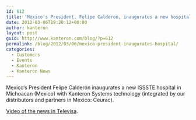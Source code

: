 ```yaml
---
id: 612
title: 'Mexico‘s President, Felipe Calderon, inaugurates a new hospital with Kanteron Systems technology'
date: 2012-03-06T19:20:12+00:00
author: kanteron
layout: post
guid: http://www.kanteron.com/blog/?p=612
permalink: /blog/2012/03/06/mexico-president-inaugurates-hospital/
categories:
  - Customers
  - Events
  - Kanteron
  - Kanteron News
---
```

Mexico‘s President Felipe Calderón inaugurates a new ISSSTE hospital in Michoacan (Mexico) with Kanteron Systems technology (integrated by our distributors and partners in Mexico: Ceurac).

<a title="http://tvolucion.esmas.com/noticieros/noticias-y-reportajes/161149/calderon-inaugura-hospital-michoacan" href="http://tvolucion.esmas.com/noticieros/noticias-y-reportajes/161149/calderon-inaugura-hospital-michoacan" target="_blank">Video of the news in Televisa</a>.